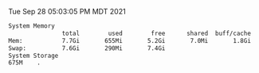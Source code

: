 Tue Sep 28 05:03:05 PM MDT 2021
```bash
System Memory
               total        used        free      shared  buff/cache   available
Mem:           7.7Gi       655Mi       5.2Gi       7.0Mi       1.8Gi       6.7Gi
Swap:          7.6Gi       290Mi       7.4Gi
System Storage
675M	.
```
```bash
